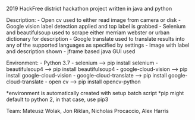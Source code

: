 2019 HackFree district hackathon project written in java and python

Description:
	- Open cv used to either read image from camera or disk
	- Google vision label detection applied and top label is grabbed
	- Selenium and beautifulsoup used to scrape either merriam webster or urban dictionary for description
	- Google translate used to translate results into any of the supported languages as specified by settings
	- Image with label and description shown
	- jframe based java GUI used

Environment:
	- Python 3.7
	- selenium               --> pip install selenium
	- beautifulsoup4         --> pip install beautifulsoup4
	- google-cloud-vision    --> pip install google-cloud-vision
	- google-cloud-translate --> pip install google-cloud-translate
	- open cv 		 --> pip install opencv-python

*environment is automatically created with setup batch script
*pip might default to python 2, in that case, use pip3

Team:
Mateusz Wolak, Jon Riklan, Nicholas Procaccio, Alex Harris
